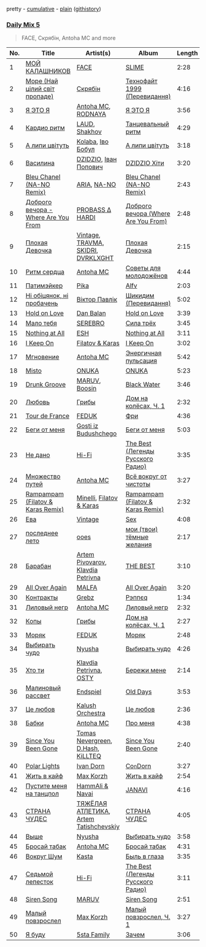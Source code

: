 pretty - [cumulative](/playlists/cumulative/Daily%20Mix%205.md) - [plain](/playlists/plain/37i9dQZF1E36TO0q54WsJv) ([githistory](https://github.githistory.xyz/vitokorn/spotify-playlist-archive/blob/master/playlists/plain/37i9dQZF1E36TO0q54WsJv))
### [Daily Mix 5](https://open.spotify.com/playlist/37i9dQZF1E36TO0q54WsJv)

> FACE, Скрябін, Antoha MC and more

| No. | Title | Artist(s) | Album | Length |
|---|---|---|---|---|
| 1 | [МОЙ КАЛАШНИКОВ](https://open.spotify.com/track/1KWRf0ZISGMBgwMMCUYVDr) | [FACE](https://open.spotify.com/artist/2z20q6EEfm6w6PiIKsgtb3) | [SLIME](https://open.spotify.com/album/0eyy6mYeDddAxpPFOzVtuJ) | 2:28 |
| 2 | [Море (Най цілий світ пропаде)](https://open.spotify.com/track/3w2Dkl2j2AwKSB6kFvPAzG) | [Скрябін](https://open.spotify.com/artist/5RqIkHQnXRZlm1ozfSS1IO) | [Технофайт 1999 (Перевидання)](https://open.spotify.com/album/6qaZrYehJ51nKWJoCTIotV) | 4:16 |
| 3 | [Я ЭТО Я](https://open.spotify.com/track/3OmdMMhnZtklqB9jXg74Fb) | [Antoha MC](https://open.spotify.com/artist/6OqmKFaRcw0f23m5PQ9CrL), [RODNAYA](https://open.spotify.com/artist/2qiA4KQRyYYBKuw79r23w5) | [Я ЭТО Я](https://open.spotify.com/album/0S8sNrMNhbFjMDc4XlR8Fe) | 3:56 |
| 4 | [Кардио ритм](https://open.spotify.com/track/0IsB623ic7ekUJRsqIFWF6) | [LAUD](https://open.spotify.com/artist/5mzTr70OcAfZWMUF8BSjAm), [Shakhov](https://open.spotify.com/artist/7E2bZELNidSLV2Fm7nJhYn) | [Танцевальный ритм](https://open.spotify.com/album/0c9EfjKTqdK1aI03VKTo8f) | 4:29 |
| 5 | [А липи цвітуть](https://open.spotify.com/track/0W4n4nXeOli8wQHuMtyc8s) | [Kolaba](https://open.spotify.com/artist/2UsKPH1vTSh7Tzo7qxi08f), [Іво Бобул](https://open.spotify.com/artist/7ykSfHfqZY6Cpc7LXQXy4n) | [А липи цвітуть](https://open.spotify.com/album/2StM2ZXEoSy1JeN1mArmcr) | 3:18 |
| 6 | [Василина](https://open.spotify.com/track/2idgIGb9NfViDafSyjnhg9) | [DZIDZIO](https://open.spotify.com/artist/5HLfYFRFHhhDAswKM6rFeS), [Іван Попович](https://open.spotify.com/artist/5AaUshgAKn6kxBdJM7Ul7n) | [DZIDZIO Хіти](https://open.spotify.com/album/5ixdPnrNlNUF5XaOOEmGJb) | 3:20 |
| 7 | [Bleu Chanel (NA-NO Remix)](https://open.spotify.com/track/5nvTSFuZHCKiuV4WCwCuTd) | [ARIA](https://open.spotify.com/artist/5pRlKxATEYXaSwYkFbkmMm), [NA-NO](https://open.spotify.com/artist/2O6XLcPxoAPWv3QdtQe7uj) | [Bleu Chanel (NA-NO Remix)](https://open.spotify.com/album/2f7TB5HHSwPddTLGP3mDoS) | 2:43 |
| 8 | [Доброго вечора - Where Are You From](https://open.spotify.com/track/0O3TZYgwaRadNprRONZ7iX) | [PROBASS ∆ HARDI](https://open.spotify.com/artist/4w8RbPbs4n3ceag62qvMl2) | [Доброго вечора (Where Are You From)](https://open.spotify.com/album/0Wb0K888wBuMl5Y58NGcev) | 2:48 |
| 9 | [Плохая Девочка](https://open.spotify.com/track/0B1rCA4jxosOrIQFDqdE8A) | [Vintage](https://open.spotify.com/artist/1I8yEn0RSxacRvLxd8N56a), [TRAVMA](https://open.spotify.com/artist/24CcwHfnWexquUbn8wi58i), [SKIDRI](https://open.spotify.com/artist/5n1MR1qHAluXX72vNkSf8F), [DVRKLXGHT](https://open.spotify.com/artist/4tfNkqJHj0rmRuERAZJDxf) | [Плохая Девочка](https://open.spotify.com/album/4aKgc9JW4QluMOI0i07wXx) | 2:15 |
| 10 | [Ритм сердца](https://open.spotify.com/track/3xKqpvxIr2wFYihn3HtGT0) | [Antoha MC](https://open.spotify.com/artist/6OqmKFaRcw0f23m5PQ9CrL) | [Советы для молодожёнов](https://open.spotify.com/album/1Y8K8ZTZjdlScYYV68WNyT) | 4:44 |
| 11 | [Патимэйкер](https://open.spotify.com/track/6JOQnO3amVm6uihO8kwgm6) | [Pika](https://open.spotify.com/artist/4QwXKmGPo7GsU3N8LJykki) | [Alfv](https://open.spotify.com/album/58T4jdNafEKvqVMOzYpkER) | 2:03 |
| 12 | [Ні обіцянок, ні пробачень](https://open.spotify.com/track/0wQRCY2E4QgEB3LKbbBEDc) | [Віктор Павлік](https://open.spotify.com/artist/3tgeIf8gtvjH6Hjr7FxgZ0) | [Шикидим (Перевидання)](https://open.spotify.com/album/6UxClXckwgTxOpUTawnrRx) | 5:02 |
| 13 | [Hold on Love](https://open.spotify.com/track/1YISY97uodmPFOUWy6kzSG) | [Dan Balan](https://open.spotify.com/artist/19rUh2xW9SuBUv5BflsdKq) | [Hold on Love](https://open.spotify.com/album/39k012xRX3RqxakO8v3tvi) | 3:39 |
| 14 | [Мало тебя](https://open.spotify.com/track/1Ex03lFARfccw7vjqSS4XH) | [SEREBRO](https://open.spotify.com/artist/1Ulwacsns9Me7dz4OVwkiQ) | [Сила трёх](https://open.spotify.com/album/6AycftaftGmFGfzotdcKbi) | 3:45 |
| 15 | [Nothing at All](https://open.spotify.com/track/67L2KZC1QQBiZMfTj01y8E) | [ESH](https://open.spotify.com/artist/6rXMet89uui55tWrcEz7ma) | [Nothing at All](https://open.spotify.com/album/5QSQN2Ikw1qAhFhVlPt43K) | 3:11 |
| 16 | [I Keep On](https://open.spotify.com/track/5mNA4S5GxrMIphLK02smo8) | [Filatov & Karas](https://open.spotify.com/artist/5NW2uPFatEKjZQ5gpWD8HO) | [I Keep On](https://open.spotify.com/album/5L2QtFR6stsPEXu79LxFAH) | 3:02 |
| 17 | [Мгновение](https://open.spotify.com/track/3Lr1x8pfAsuMzO4WWHpO45) | [Antoha MC](https://open.spotify.com/artist/6OqmKFaRcw0f23m5PQ9CrL) | [Энергичная пульсация](https://open.spotify.com/album/4bilivV0DbmQtvSdS0duMj) | 5:42 |
| 18 | [Misto](https://open.spotify.com/track/1Ufk6AMDr9HZBUAZn8Lcgr) | [ONUKA](https://open.spotify.com/artist/2MVGuFg7kJgmXC2RkpJxz6) | [ONUKA](https://open.spotify.com/album/3EHxwhgAXpJnCNpYq0xqUY) | 5:23 |
| 19 | [Drunk Groove](https://open.spotify.com/track/5oAuqB3aoXBm0nmyEKYxAU) | [MARUV](https://open.spotify.com/artist/44T03OWDUjwDgg4IYgFCWi), [Boosin](https://open.spotify.com/artist/4B6QXgWoD3HHhUeXwPWYbu) | [Black Water](https://open.spotify.com/album/3pRqgYBLCDR06sv6WndIyF) | 3:46 |
| 20 | [Любовь](https://open.spotify.com/track/36PeUKdOMxivLrmkHeJ3mn) | [Грибы](https://open.spotify.com/artist/7yNqUSyJGymfJQghNU0zcH) | [Дом на колёсах, Ч. 1](https://open.spotify.com/album/4JlrrASIoUhpkwergCD6vR) | 2:32 |
| 21 | [Tour de France](https://open.spotify.com/track/4FUmsBN1Gcgwk2uzd8vlxb) | [FEDUK](https://open.spotify.com/artist/3EsjO0y0DE1GC453Sgyr7Z) | [Фри](https://open.spotify.com/album/5ILH2XZJn3OE5xseqLE9qc) | 4:36 |
| 22 | [Беги от меня](https://open.spotify.com/track/00au1DVUy63ZPKDmI6NWyo) | [Gosti iz Budushchego](https://open.spotify.com/artist/64z2zAx3ll1sxdGwktocq8) | [Беги от меня](https://open.spotify.com/album/1RNoavOqdcx0UsUJPddTnm) | 5:03 |
| 23 | [Не дано](https://open.spotify.com/track/6f4GzScJM9Gy8X2oGKXSBj) | [Hi-Fi](https://open.spotify.com/artist/3QGr3zxw4bdVID2bsKVQTd) | [The Best (Легенды Русского Радио)](https://open.spotify.com/album/2qbXPXs1UfOeYN4ixMmnXB) | 3:35 |
| 24 | [Множество путей](https://open.spotify.com/track/6QBrLbW2rvnKUvdXH2E59U) | [Antoha MC](https://open.spotify.com/artist/6OqmKFaRcw0f23m5PQ9CrL) | [Всё вокруг от чистоты](https://open.spotify.com/album/2cDS6YHB1M4osIcXUgPuht) | 3:27 |
| 25 | [Rampampam (Filatov & Karas Remix)](https://open.spotify.com/track/54YStZa7PpMrg7fPKsiHmb) | [Minelli](https://open.spotify.com/artist/5T0j6On1EthT2QVNXh8vqc), [Filatov & Karas](https://open.spotify.com/artist/5NW2uPFatEKjZQ5gpWD8HO) | [Rampampam (Filatov & Karas Remix)](https://open.spotify.com/album/42OjF5IuFOY5L4IW4wrPwd) | 2:32 |
| 26 | [Ева](https://open.spotify.com/track/4YAmz4rhvNURdkmwbWAX35) | [Vintage](https://open.spotify.com/artist/1I8yEn0RSxacRvLxd8N56a) | [Sex](https://open.spotify.com/album/5qHkwRYftOIZtUOJcv1lxh) | 4:08 |
| 27 | [последнее лето](https://open.spotify.com/track/0K5arhAxYWj7QxFhpKJe6z) | [ooes](https://open.spotify.com/artist/0aXi5kveuKNm6t5vGVeUBM) | [мои (твои) тёмные желания](https://open.spotify.com/album/4nIqE64E4RzPqiOerVdI01) | 2:17 |
| 28 | [Барабан](https://open.spotify.com/track/2WeoEwj67HCAR2QULKnql6) | [Artem Pivovarov](https://open.spotify.com/artist/11sIz9STeD6yVSuBaD8nMW), [Klavdia Petrivna](https://open.spotify.com/artist/5BwbVAdT6rFF2vGVE8su2y) | [THE BEST](https://open.spotify.com/album/0IYlHtB8Mvf8d445ocJFB9) | 3:10 |
| 29 | [All Over Again](https://open.spotify.com/track/2hjbsbLUi4lMQdpBz7uOZa) | [MALFA](https://open.spotify.com/artist/2twxkeqM9G7uxhxexAXTFO) | [All Over Again](https://open.spotify.com/album/7DRFUgIc3LKBTyddf77QSx) | 3:20 |
| 30 | [Контракты](https://open.spotify.com/track/4x89iO36OSq1HPI5YmSlwC) | [Grebz](https://open.spotify.com/artist/5ZaA4lK0Z5LScbA7FCise2) | [Рэппєq](https://open.spotify.com/album/0FfuYaXYzAfJyOiq3AbKsF) | 1:34 |
| 31 | [Лиловый негр](https://open.spotify.com/track/2Y0ycaQkl9c1xV8xMkUNlx) | [Antoha MC](https://open.spotify.com/artist/6OqmKFaRcw0f23m5PQ9CrL) | [Лиловый негр](https://open.spotify.com/album/3LRLAnLMWUk0J0Z97g6zP3) | 2:32 |
| 32 | [Копы](https://open.spotify.com/track/5bNgRiBa3545I8tcn1v6XV) | [Грибы](https://open.spotify.com/artist/7yNqUSyJGymfJQghNU0zcH) | [Дом на колёсах, Ч. 1](https://open.spotify.com/album/4JlrrASIoUhpkwergCD6vR) | 2:27 |
| 33 | [Моряк](https://open.spotify.com/track/5KcjtgQ9IXVfG4VuciXrE3) | [FEDUK](https://open.spotify.com/artist/3EsjO0y0DE1GC453Sgyr7Z) | [Моряк](https://open.spotify.com/album/6CC74urS0ozfpVlEOR9PqM) | 2:48 |
| 34 | [Выбирать чудо](https://open.spotify.com/track/2k3t9cYALVAPRodc6y758T) | [Nyusha](https://open.spotify.com/artist/4GieO2JjiJOxc7m53YFjza) | [Выбирать чудо](https://open.spotify.com/album/1lUSXlwQjc7hkGZsngnyjW) | 4:26 |
| 35 | [Хто ти](https://open.spotify.com/track/2DHoodRL3ttSQDFLx60QPl) | [Klavdia Petrivna](https://open.spotify.com/artist/5BwbVAdT6rFF2vGVE8su2y), [OSTY](https://open.spotify.com/artist/58UBmhZzNl22EI94dh9Gx0) | [Бережи мене](https://open.spotify.com/album/7re2czLU735n5zlY6uGRBb) | 2:14 |
| 36 | [Малиновый рассвет](https://open.spotify.com/track/1GS1TAA8zc5oGiYE1z9Q53) | [Endspiel](https://open.spotify.com/artist/35m8HjyHmGQxAKfIBVHZpF) | [Old Days](https://open.spotify.com/album/1jwHnR93ODLofIjcKl31LS) | 3:53 |
| 37 | [Це любов](https://open.spotify.com/track/1wC8M93ofAwfrV9a4mDzYa) | [Kalush Orchestra](https://open.spotify.com/artist/6fNkvAT7XRYuIynD5RTSLf) | [Це любов](https://open.spotify.com/album/2kZi9EkuwliINWGlTF4PXR) | 2:36 |
| 38 | [Бабки](https://open.spotify.com/track/1efKQsBuh8i48ru9zKxtKv) | [Antoha MC](https://open.spotify.com/artist/6OqmKFaRcw0f23m5PQ9CrL) | [Про меня](https://open.spotify.com/album/1oDUQaSJfagXcJI7TYFLJx) | 4:38 |
| 39 | [Since You Been Gone](https://open.spotify.com/track/7KwaJFOjfcG5a59eLCk6Ks) | [Tomas Nevergreen](https://open.spotify.com/artist/3wmDmqCzitZwXVCquHcknU), [D.Hash](https://open.spotify.com/artist/01F66fhZtaW1DppwBADfTK), [KiLLTEQ](https://open.spotify.com/artist/1ShDbHyjuFZA9xA1lP8GYi) | [Since You Been Gone](https://open.spotify.com/album/1YBhtMlA0H81AytBTDTgJa) | 2:40 |
| 40 | [Polar Lights](https://open.spotify.com/track/12JPLCKk9c832P5teGwIe9) | [Ivan Dorn](https://open.spotify.com/artist/1VZ1TofaV3kj90QJSdg6NG) | [Co`n`Dorn](https://open.spotify.com/album/5SDSQNjMPU0bAXCn3O4vcJ) | 3:27 |
| 41 | [Жить в кайф](https://open.spotify.com/track/2m3PVx1gsVB5upxi94IW8I) | [Max Korzh](https://open.spotify.com/artist/5meD8C7oGK5yUEY2T7ZZ7W) | [Жить в кайф](https://open.spotify.com/album/4ktDOYU0Jual1ELFTPhFd6) | 2:54 |
| 42 | [Пустите меня на танцпол](https://open.spotify.com/track/2HR7BVRe8qLR2rqa8YsVhj) | [HammAli & Navai](https://open.spotify.com/artist/6o7TsOGOEF5Mqpiz2KCyWE) | [JANAVI](https://open.spotify.com/album/45Pvx2ZSpaF7jNf8xXK31O) | 4:16 |
| 43 | [СТРАНА ЧУДЕС](https://open.spotify.com/track/2P7j8Tfa1IS0c7t07WgkDu) | [ТЯЖЁЛАЯ АТЛЕТИКА](https://open.spotify.com/artist/3QSR4qWr5QQci8R1a0cl7P), [Artem Tatishchevskiy](https://open.spotify.com/artist/5XkwYi6fn5CUIreP3x1ifK) | [СТРАНА ЧУДЕС](https://open.spotify.com/album/6FsQVZ9tclAIszPOR2V0BD) | 4:05 |
| 44 | [Выше](https://open.spotify.com/track/3hxm4PS4sWa0kEzAXlkjFy) | [Nyusha](https://open.spotify.com/artist/4GieO2JjiJOxc7m53YFjza) | [Выбирать чудо](https://open.spotify.com/album/1lUSXlwQjc7hkGZsngnyjW) | 3:58 |
| 45 | [Бросай табак](https://open.spotify.com/track/1fGYuRvrcChO1gnVgCulmi) | [Antoha MC](https://open.spotify.com/artist/6OqmKFaRcw0f23m5PQ9CrL) | [Бросай табак](https://open.spotify.com/album/2Ub7dxlr0JzGEMCcOy3XCu) | 4:31 |
| 46 | [Вокруг Шум](https://open.spotify.com/track/5NqhAFTgPTsxhm7kDhfVCw) | [Kasta](https://open.spotify.com/artist/5I37oVgAnT7OGiqKJSMVRH) | [Быль в глаза](https://open.spotify.com/album/0HQRLT73BJSUnojMuFQdv9) | 3:35 |
| 47 | [Седьмой лепесток](https://open.spotify.com/track/4LpJNsJKHBFfY1mOQtFrUr) | [Hi-Fi](https://open.spotify.com/artist/3QGr3zxw4bdVID2bsKVQTd) | [The Best (Легенды Русского Радио)](https://open.spotify.com/album/2qbXPXs1UfOeYN4ixMmnXB) | 3:11 |
| 48 | [Siren Song](https://open.spotify.com/track/1RgSs1Jy3QHiacsnMxAAL2) | [MARUV](https://open.spotify.com/artist/44T03OWDUjwDgg4IYgFCWi) | [Siren Song](https://open.spotify.com/album/1fK3kyhjoaQBDofh8Ppfjl) | 2:51 |
| 49 | [Малый повзрослел](https://open.spotify.com/track/14JceK2UBLd0UUm23N5lRy) | [Max Korzh](https://open.spotify.com/artist/5meD8C7oGK5yUEY2T7ZZ7W) | [Малый повзрослел, Ч. 1](https://open.spotify.com/album/1s8iD2ldDPm79e3KRZmDuk) | 3:27 |
| 50 | [Я буду](https://open.spotify.com/track/7CCLlfm3Lz0X1ydhmqWl4S) | [5sta Family](https://open.spotify.com/artist/1ucCuUSV6lmONSjyJDpHu0) | [Зачем](https://open.spotify.com/album/3FdV7NMO6y5UeM0kobIVOL) | 3:06 |